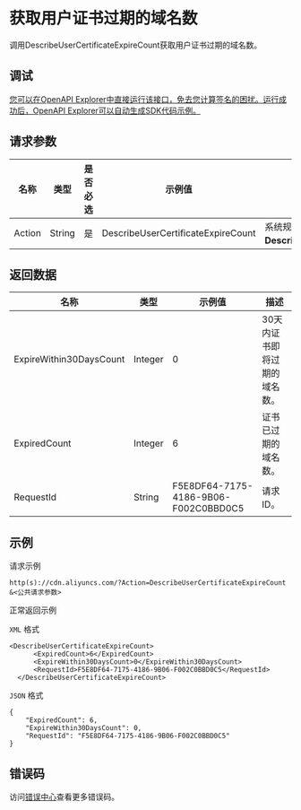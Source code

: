 # 获取用户证书过期的域名数

调用DescribeUserCertificateExpireCount获取用户证书过期的域名数。

## 调试

[您可以在OpenAPI Explorer中直接运行该接口，免去您计算签名的困扰。运行成功后，OpenAPI Explorer可以自动生成SDK代码示例。](https://api.aliyun.com/#product=Cdn&api=DescribeUserCertificateExpireCount&type=RPC&version=2018-05-10)

## 请求参数

|名称|类型|是否必选|示例值|描述|
|--|--|----|---|--|
|Action|String|是|DescribeUserCertificateExpireCount|系统规定参数。取值：**DescribeUserCertificateExpireCount**。 |

## 返回数据

|名称|类型|示例值|描述|
|--|--|---|--|
|ExpireWithin30DaysCount|Integer|0|30天内证书即将过期的域名数。 |
|ExpiredCount|Integer|6|证书已过期的域名数。 |
|RequestId|String|F5E8DF64-7175-4186-9B06-F002C0BBD0C5|请求ID。 |

## 示例

请求示例

```
http(s)://cdn.aliyuncs.com/?Action=DescribeUserCertificateExpireCount
&<公共请求参数>
```

正常返回示例

`XML` 格式

```
<DescribeUserCertificateExpireCount>
	  <ExpiredCount>6</ExpiredCount>
	  <ExpireWithin30DaysCount>0</ExpireWithin30DaysCount>
	  <RequestId>F5E8DF64-7175-4186-9B06-F002C0BBD0C5</RequestId>
  </DescribeUserCertificateExpireCount>
```

`JSON` 格式

```
{
    "ExpiredCount": 6,
    "ExpireWithin30DaysCount": 0,
    "RequestId": "F5E8DF64-7175-4186-9B06-F002C0BBD0C5"
}
```

## 错误码

访问[错误中心](https://error-center.alibabacloud.com/status/product/Cdn)查看更多错误码。

